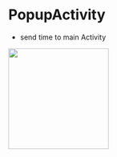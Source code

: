 # PopupActivity
* send time to main Activity
<img src="https://user-images.githubusercontent.com/16438786/38089969-674c49c0-3361-11e8-9dd3-462eaafce81e.png" width =200/>
